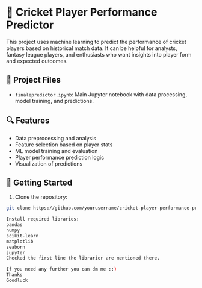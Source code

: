 # 🏏 Cricket Player Performance Predictor

This project uses machine learning to predict the performance of cricket players based on historical match data. It can be helpful for analysts, fantasy league players, and enthusiasts who want insights into player form and expected outcomes.

## 📂 Project Files
- `finalepredictor.ipynb`: Main Jupyter notebook with data processing, model training, and predictions.

## 🔍 Features
- Data preprocessing and analysis
- Feature selection based on player stats
- ML model training and evaluation
- Player performance prediction logic
- Visualization of predictions

## 🚀 Getting Started

1. Clone the repository:
```bash
git clone https://github.com/yourusername/cricket-player-performance-predictor.git

Install required libraries:
pandas
numpy
scikit-learn
matplotlib
seaborn
jupyter
Checked the first line the librarier are mentioned there.

If you need any further you can dm me ::)
Thanks
Goodluck
